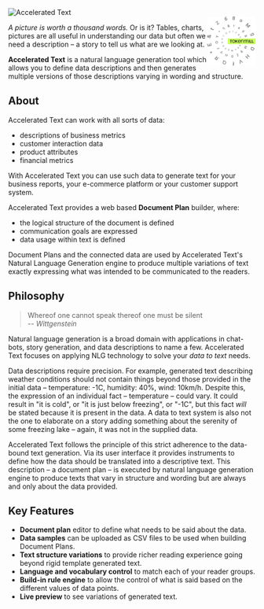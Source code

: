 <div >

  <div valign="middle" height="125">
    <img height="70" alt="Accelerated Text" src="assets/accelerated-text-logo.png"/>
  </div>

  <a href="https://www.tokenmill.ai/">
    <img src="assets/tokenmill-logo.svg" height="100" align="right" />
  </a>
 
</div>

*A picture is worth a thousand words.* Or is it? 
Tables, charts, pictures are all useful in understanding our data but often we need a description – a story to tell us what are we looking at. 

**Accelerated Text** is a natural language generation tool which allows you to define data descriptions and then generates multiple versions of those descriptions varying in wording and structure.

## About

Accelerated Text can work with all sorts of data:

* descriptions of business metrics
* customer interaction data
* product attributes
* financial metrics

With Accelerated Text you can use such data to generate text for your business reports, your e-commerce platform or your customer support system.

Accelerated Text provides a web based **Document Plan** builder, where: 
* the logical structure of the document is defined
* communication goals are expressed
* data usage within text is defined

Document Plans and the connected data are used by Accelerated Text's Natural Language Generation engine 
to produce multiple variations of text exactly expressing what was intended to be communicated to the readers.

## Philosophy

> Whereof one cannot speak thereof one must be silent <br>
>   -- _Wittgenstein_

Natural language generation is a broad domain with applications in chat-bots, story generation, and data descriptions to name a few. 
Accelerated Text focuses on applying NLG technology to solve your *data to text* needs.

Data descriptions require precision. 
For example, generated text describing weather conditions should not contain things beyond those provided in the initial data – temperature: -1C, humidity: 40%, wind: 10km/h. 
Despite this, the expression of an individual fact – temperature – could vary. It could result in "it is cold", or "it is just below freezing", or "-1C", but this fact *will* be stated because it is present in the data. 
A data to text system is also not the one to elaborate on a story adding something about the serenity of some freezing lake – again, it was not in the supplied data.

Accelerated Text follows the principle of this strict adherence to the data-bound text generation. 
Via its user interface it provides instruments to define how the data should be translated into a descriptive text. 
This description – a document plan – is executed by natural language generation engine to produce texts that vary in structure and wording but are always and only about the data provided.

## Key Features

* **Document plan** editor to define what needs to be said about the data.
* **Data samples** can be uploaded as CSV files to be used when building Document Plans.
* **Text structure variations** to provide richer reading experience going beyond rigid template generated text.
* **Language and vocabulary  control** to match each of your reader groups.
* **Build-in rule engine** to allow the control of what is said based on the different values of data points.
* **Live preview** to see variations of generated text.

